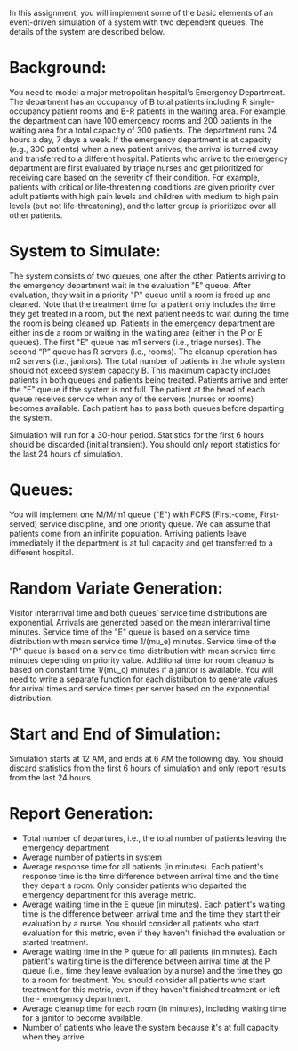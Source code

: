 In this assignment, you will implement some of the basic elements of an event-driven simulation of a system with two dependent queues. The details of the system are described below.

# Background:
You need to model a major metropolitan hospital's Emergency Department. The department has an occupancy of B total patients including R single-occupancy patient rooms and B-R patients in the waiting area. 
For example, the department can have 100 emergency rooms and 200 patients in the waiting area for a total capacity of 300 patients. The department runs 24 hours a day, 7 days a week. If the emergency 
department is at capacity (e.g., 300 patients) when a new patient arrives, the arrival is turned away and transferred to a different hospital. Patients who arrive to the emergency department are first
evaluated by triage nurses and get prioritized for receiving care based on the severity of their condition. For example, patients with critical or life-threatening conditions are given priority over adult 
patients with high pain levels and children with medium to high pain levels (but not life-threatening), and the latter group is prioritized over all other patients.

# System to Simulate:
The system consists of two queues, one after the other. Patients arriving to the emergency department wait in the evaluation "E" queue. After evaluation, they wait in a priority "P" queue until a room is 
freed up and cleaned. Note that the treatment time for a patient only includes the time they get treated in a room, but the next patient needs to wait during the time the room is being cleaned up. Patients 
in the emergency department are either inside a room or waiting in the waiting area (either in the P or E queues). The first "E" queue has m1 servers (i.e., triage nurses). The second “P” queue has R servers 
(i.e., rooms).  The cleanup operation has m2 servers (i.e., janitors). The total number of patients in the whole system should not exceed system capacity B. This maximum capacity includes patients in both 
queues and patients being treated. Patients arrive and enter the "E" queue if the system is not full. The patient at the head of each queue receives service when any of the servers (nurses or rooms) becomes 
available. Each patient has to pass both queues before departing the system.

Simulation will run for a 30-hour period. Statistics for the first 6 hours should be discarded (initial transient). You should only report statistics for the last 24 hours of simulation. 

# Queues:
You will implement one M/M/m1 queue ("E") with FCFS (First-come, First-served) service discipline, and one priority queue. We can assume that patients come from an infinite population.  Arriving patients 
leave immediately if the department is at full capacity and get transferred to a different hospital. 

# Random Variate Generation:
Visitor interarrival time and both queues’ service time distributions are exponential. Arrivals are generated based on the mean interarrival time minutes. Service time of the "E" queue is based on a service 
time distribution with mean service time 1/(mu_e) minutes. Service time of the "P" queue is based on a service time distribution with mean service time minutes depending on priority value. Additional time for 
room cleanup is based on constant time 1/(mu_c) minutes if a janitor is available. You will need to write a separate function for each distribution to generate values for arrival times and service times per 
server based on the exponential distribution. 

# Start and End of Simulation:
Simulation starts at 12 AM, and ends at 6 AM the following day. You should discard statistics from the first 6 hours of simulation and only report results from the last 24 hours. 

# Report Generation:
- Total number of departures, i.e., the total number of patients leaving the emergency department
- Average number of patients in system  
- Average response time for all patients (in minutes). Each patient's response time is the time difference between arrival time and the time they depart a room. Only consider patients who departed the emergency department for this average metric. 
- Average waiting time in the E queue (in minutes). Each patient's waiting time is the difference between arrival time and the time they start their evaluation by a nurse. You should consider all patients who start evaluation for this metric, even if they haven't finished the evaluation or started treatment. 
- Average waiting time in the P queue for all patients (in minutes). Each patient's waiting time is the difference between arrival time at the P queue (i.e., time they leave evaluation by a nurse) and the time they go to a room for treatment. You should consider all patients who start treatment for this metric, even if they haven't finished treatment or left the - emergency department.
- Average cleanup time for each room (in minutes), including waiting time for a janitor to become available.
- Number of patients who leave the system because it's at full capacity when they arrive.  
